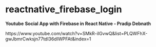 # reactnative_firebase_login

<b>Youtube</b>
<b>Social App with Firebase in React Native - Pradip Debnath</b>
<p>https://www.youtube.com/watch?v=SMkR-iIGvwQ&list=PLQWFhX-gwJbmrCwksjn77tdl36dIWPFAt&index=1
